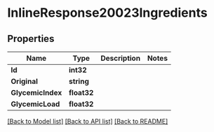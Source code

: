# InlineResponse20023Ingredients

## Properties

Name | Type | Description | Notes
------------ | ------------- | ------------- | -------------
**Id** | **int32** |  | 
**Original** | **string** |  | 
**GlycemicIndex** | **float32** |  | 
**GlycemicLoad** | **float32** |  | 

[[Back to Model list]](../README.md#documentation-for-models) [[Back to API list]](../README.md#documentation-for-api-endpoints) [[Back to README]](../README.md)


